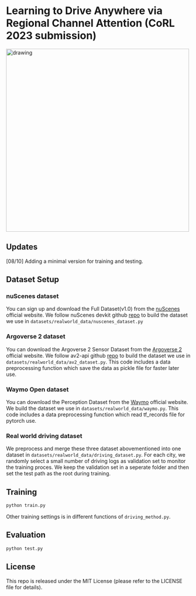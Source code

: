 # Learning to Drive Anywhere via Regional Channel Attention (CoRL 2023 submission)

[//]: # (![]&#40;globaldrive.png&#41;)
<img src="globaldrive.png" alt="drawing" width="500"/>


## Updates
[08/10] Adding a minimal version for training and testing. 


## Dataset Setup
### nuScenes dataset
You can sign up and download the Full Dataset(v1.0) from the [nuScenes](https://www.nuscenes.org/nuscenes) official website. We follow nuScenes devkit github [repo](https://github.com/nutonomy/nuscenes-devkit) to build the dataset we use in ```datasets/realworld_data/nuscenes_dataset.py```

### Argoverse 2 dataset
You can download the Argoverse 2 Sensor Dataset from the [Argoverse 2](https://www.argoverse.org/av2.html#download-link) official website. We follow av2-api github [repo](https://github.com/argoverse/av2-api) to build the dataset we use in ```datasets/realworld_data/av2_dataset.py```.
This code includes a data preprocessing function which save the data as pickle file for faster later use.

### Waymo Open dataset
You can download the Perception Dataset from the [Waymo](https://waymo.com/open/download/) official website. We build the dataset we use in ```datasets/realworld_data/waymo.py```.
This code includes a data preprocessing function which read tf_records file for pytorch use.

### Real world driving dataset
We preprocess and merge these three dataset abovementioned into one dataset in ```datasets/realworld_data/driving_dataset.py```. For each city, we randomly select a small number of driving logs as validation set to monitor the training proces. We keep the validation set in a seperate folder and then set the test path as the root during training.



## Training
```bash
python train.py 
```
Other training settings is in different functions of ```driving_method.py```.

## Evaluation
```bash
python test.py
```

## License
This repo is released under the MIT License (please refer to the LICENSE file for details).
